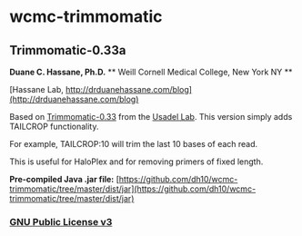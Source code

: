 # wcmc-trimmomatic

## **Trimmomatic-0.33a**

**Duane C. Hassane, Ph.D.**
** Weill Cornell Medical College, New York NY **

[Hassane Lab, http://drduanehassane.com/blog](http://drduanehassane.com/blog)

Based on [Trimmomatic-0.33](http://www.usadellab.org/cms/index.php?page=trimmomatic) from the [Usadel Lab](http://www.usadellab.org). This version simply adds TAILCROP functionality.

For example, TAILCROP:10 will trim the last 10 bases of each read.

This is useful for HaloPlex and for removing primers of fixed length.

**Pre-compiled Java .jar file:** [https://github.com/dh10/wcmc-trimmomatic/tree/master/dist/jar](https://github.com/dh10/wcmc-trimmomatic/tree/master/dist/jar)

### [GNU Public License v3](http://www.gnu.org/licenses/gpl-3.0.en.html)

